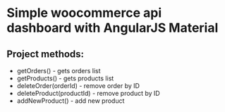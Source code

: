 # Simple woocommerce api dashboard with AngularJS Material

## Project methods:

 - getOrders() - gets orders list
 - getProducts() - gets products list
 - deleteOrder(orderId) - remove order by ID
 - deleteProduct(productId) - remove product by ID
 - addNewProduct() - add new product

